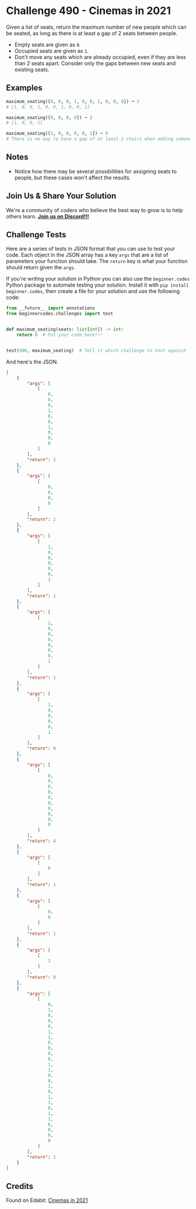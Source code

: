 # Challenge 490 - Cinemas in 2021

Given a list of seats, return the maximum number of new people which can be seated, as long as there is at least a gap of 2 seats between people.

- Empty seats are given as `0`.
- Occupied seats are given as `1`.
- Don't move any seats which are already occupied, even if they are less than 2 seats apart. Consider only the gaps between new seats and existing seats.

## Examples
```python
maximum_seating([0, 0, 0, 1, 0, 0, 1, 0, 0, 0]) ➞ 2
# [1, 0, 0, 1, 0, 0, 1, 0, 0, 1]

maximum_seating([0, 0, 0, 0]) ➞ 2
# [1, 0, 0, 1]

maximum_seating([1, 0, 0, 0, 0, 1]) ➞ 0
# There is no way to have a gap of at least 2 chairs when adding someone else.
```
## Notes

- Notice how there may be several possibilities for assigning seats to people, but these cases won't affect the results.

## Join Us & Share Your Solution

We're a community of coders who believe the best way to grow is to help others learn. **[Join us on Discord!!!](https://discord.gg/sfHykntuGy)**

## Challenge Tests

Here are a series of tests in JSON format that you can use to test your code. Each object in the JSON array has a key `args` that are a list of parameters your function should take. The `return` key is what your function should return given the `args`. 

If you're writing your solution in Python you can also use the `beginner.codes` Python package to automate testing your solution. Install it with `pip install beginner.codes`, then create a file for your solution and use the following code:
```python
from __future__ import annotations
from beginnercodes.challenges import test


def maximum_seating(seats: list[int]) -> int:
    return 0  # Put your code here!!!


test(490, maximum_seating)  # Tell it which challenge to test against
```
And here's the JSON.
```json
[
    {
        "args": [
            [
                0,
                0,
                0,
                1,
                0,
                0,
                1,
                0,
                0,
                0
            ]
        ],
        "return": 2
    },
    {
        "args": [
            [
                0,
                0,
                0,
                0
            ]
        ],
        "return": 2
    },
    {
        "args": [
            [
                1,
                0,
                0,
                0,
                0,
                0,
                1
            ]
        ],
        "return": 1
    },
    {
        "args": [
            [
                1,
                0,
                0,
                0,
                0,
                0,
                0,
                1
            ]
        ],
        "return": 1
    },
    {
        "args": [
            [
                1,
                0,
                0,
                0,
                0,
                1
            ]
        ],
        "return": 0
    },
    {
        "args": [
            [
                0,
                0,
                0,
                0,
                0,
                0,
                0,
                0,
                0,
                0
            ]
        ],
        "return": 4
    },
    {
        "args": [
            [
                0
            ]
        ],
        "return": 1
    },
    {
        "args": [
            [
                0,
                0
            ]
        ],
        "return": 1
    },
    {
        "args": [
            [
                1
            ]
        ],
        "return": 0
    },
    {
        "args": [
            [
                0,
                1,
                0,
                0,
                0,
                1,
                1,
                0,
                0,
                0,
                0,
                1,
                1,
                0,
                0,
                1,
                0,
                1,
                1,
                0,
                1,
                1,
                0,
                0,
                0,
                0
            ]
        ],
        "return": 1
    }
]
```
## Credits

Found on Edabit: [Cinemas in 2021](https://edabit.com/challenge/4xZFisQX8NnYB3nv4)

